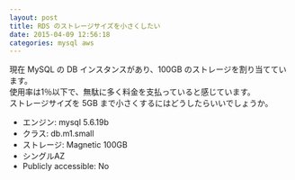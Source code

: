 ```yaml
---
layout: post
title: RDS のストレージサイズを小さくしたい
date: 2015-04-09 12:56:18
categories: mysql aws
---
```

<!-- {% raw %} -->
<p>現在 MySQL の DB インスタンスがあり、100GB のストレージを割り当てています。<br>
使用率は1％以下で、無駄に多く料金を支払っていると感じています。<br>
ストレージサイズを 5GB まで小さくするにはどうしたらいいでしょうか。</p>

<ul>
<li>エンジン: mysql 5.6.19b</li>
<li>クラス: db.m1.small</li>
<li>ストレージ: Magnetic 100GB </li>
<li>シングルAZ</li>
<li>Publicly accessible: No</li>
</ul>
<!-- {% endraw %} -->
